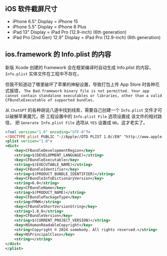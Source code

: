## iOS 软件截屏尺寸

- iPhone 6.5" Display              = iPhone 15
- iPhone 5.5" Display              = iPhone 8 Plus
- iPad 13" Display                 = iPad Pro (12.9-inch) (6th generation)
- iPad Pro (2nd Gen) 12.9" Display = iPad Pro (12.9-inch) (6th generation)

## ios.framework 的 Info.plist 的内容
新版 Xcode 创建的 framework 会在框架编译时自动生成 Info.plist 的内容， `Info.plist` 实体文件在工程中不存在，

但我不知道动了哪里破坏了苹果的神秘设置，导致打包上传 App Store 时各种花式报错，
`The Bad.framework binary file is not permitted. Your app cannot contain standalone executables or libraries, other than a valid CFBundleExecutable of supported bundles.`

从 `ChatGPT` 的各种胡说八道中找到线索，需要自己创建一个 `Info.plist` 文件才可以破解苹果魔咒，把 工程设置中的 `Info.plist File` 选项设置成 该文件的相对路径，
把 `Generate Info.plist File` 选项从 `YES` 设置成 `NO`。这才老实了。

```xml
<?xml version="1.0" encoding="UTF-8"?>
<!DOCTYPE plist PUBLIC "-//Apple//DTD PLIST 1.0//EN" "http://www.apple.com/DTDs/PropertyList-1.0.dtd">
<plist version="1.0">
<dict>
    <key>CFBundleDevelopmentRegion</key>
    <string>$(DEVELOPMENT_LANGUAGE)</string>
    <key>CFBundleExecutable</key>
    <string>$(EXECUTABLE_NAME)</string>
    <key>CFBundleIdentifier</key>
    <string>$(PRODUCT_BUNDLE_IDENTIFIER)</string>
    <key>CFBundleInfoDictionaryVersion</key>
    <string>6.0</string>
    <key>CFBundleName</key>
    <string>$(PRODUCT_NAME)</string>
    <key>CFBundlePackageType</key>
    <string>FMWK</string>
    <key>CFBundleShortVersionString</key>
    <string>1.0.0</string>
    <key>CFBundleVersion</key>
    <string>$(CURRENT_PROJECT_VERSION)</string>
    <key>NSHumanReadableCopyright</key>
    <string>Copyright © 2024 somebody. All rights reserved.</string>
    <key>NSPrincipalClass</key>
    <string></string>
</dict>
</plist>

```

